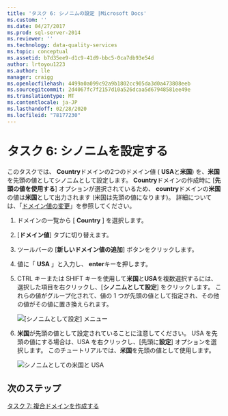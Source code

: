 ```yaml
---
title: 'タスク 6: シノニムの設定 |Microsoft Docs'
ms.custom: ''
ms.date: 04/27/2017
ms.prod: sql-server-2014
ms.reviewer: ''
ms.technology: data-quality-services
ms.topic: conceptual
ms.assetid: b7d35ee9-d1c9-41d9-bbc5-0ca7db93e54d
author: lrtoyou1223
ms.author: lle
manager: craigg
ms.openlocfilehash: 4499a0a099c92a9b1802cc905da3d0a473808eeb
ms.sourcegitcommit: 2d4067fc7f2157d10a526dcaa5d67948581ee49e
ms.translationtype: MT
ms.contentlocale: ja-JP
ms.lasthandoff: 02/28/2020
ms.locfileid: "78177230"
---
```

# <a name="task-6-setting-synonyms"></a>タスク 6: シノニムを設定する
  このタスクでは、 **Country**ドメインの2つのドメイン値 ( **USA**と**米国**) を、**米国**を先頭の値としてシノニムとして設定します。 **Country**ドメインの作成時に [**先頭の値を使用する**] オプションが選択されているため、 **country**ドメインの**米国**の値は**米国**として出力されます (米国は先頭の値になります)。 詳細については、「[ドメイン値の変更](https://msdn.microsoft.com/library/hh510408.aspx)」を参照してください。

1.  ドメインの一覧から [ **Country** ] を選択します。

2.  [**ドメイン値**] タブに切り替えます。

3.  ツールバーの [**新しいドメイン値の追加**] ボタンをクリックします。

4.  値に「 **USA** 」と入力し、 **enter**キーを押します。

5.  CTRL キーまたは SHIFT キーを使用して**米国**と**USA**を複数選択するには、選択した項目を右クリックし、[**シノニムとして設定**] をクリックします。 これらの値がグループ化されて、値の 1 つが先頭の値として指定され、その他の値がその値に置き換えられます。

     ![[シノニムとして設定] メニュー](../../2014/tutorials/media/et-settingsynonyms-01.jpg "[シノニムとして設定] メニュー")

6.  **米国**が先頭の値として設定されていることに注意してください。 USA を先頭の値にする場合は、USA を右クリックし、[先頭に**設定**] オプションを選択します。 このチュートリアルでは、**米国**を先頭の値として使用します。

     ![シノニムとしての米国と USA](../../2014/tutorials/media/et-settingsynonyms-02.jpg "シノニムとしての米国と USA")

## <a name="next-step"></a>次のステップ
 [タスク 7: 複合ドメインを作成する](../../2014/tutorials/task-7-creating-a-composite-domain.md)


